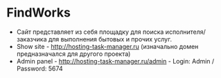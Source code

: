 # FindWorks
- Сайт представляет из себя площадку для поиска исполнителя/заказчика для выполнения бытовых и прочих услуг.
- Show site - http://hosting-task-manager.ru (изначально домен предназначался для другого проекта)
- Admin panel - http://hosting-task-manager.ru/admin - Login: Admin / Password: 5674


